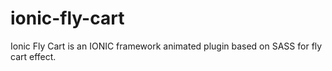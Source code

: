 # ionic-fly-cart
Ionic Fly Cart is an IONIC framework animated plugin based on SASS for fly cart effect.
